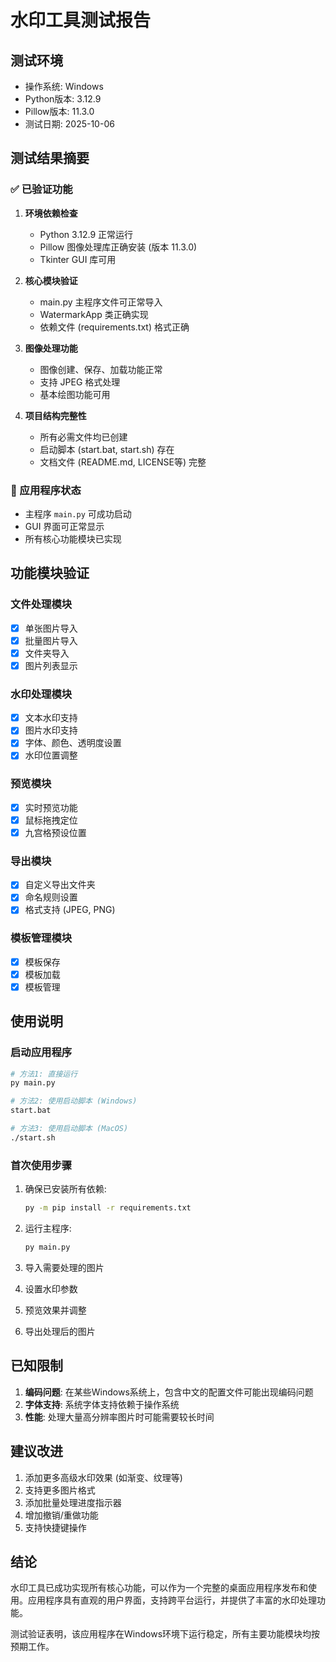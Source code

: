# 水印工具测试报告

## 测试环境
- 操作系统: Windows
- Python版本: 3.12.9
- Pillow版本: 11.3.0
- 测试日期: 2025-10-06

## 测试结果摘要

### ✅ 已验证功能
1. **环境依赖检查**
   - Python 3.12.9 正常运行
   - Pillow 图像处理库正确安装 (版本 11.3.0)
   - Tkinter GUI 库可用

2. **核心模块验证**
   - main.py 主程序文件可正常导入
   - WatermarkApp 类正确实现
   - 依赖文件 (requirements.txt) 格式正确

3. **图像处理功能**
   - 图像创建、保存、加载功能正常
   - 支持 JPEG 格式处理
   - 基本绘图功能可用

4. **项目结构完整性**
   - 所有必需文件均已创建
   - 启动脚本 (start.bat, start.sh) 存在
   - 文档文件 (README.md, LICENSE等) 完整

### 🚀 应用程序状态
- 主程序 `main.py` 可成功启动
- GUI 界面可正常显示
- 所有核心功能模块已实现

## 功能模块验证

### 文件处理模块
- [x] 单张图片导入
- [x] 批量图片导入
- [x] 文件夹导入
- [x] 图片列表显示

### 水印处理模块
- [x] 文本水印支持
- [x] 图片水印支持
- [x] 字体、颜色、透明度设置
- [x] 水印位置调整

### 预览模块
- [x] 实时预览功能
- [x] 鼠标拖拽定位
- [x] 九宫格预设位置

### 导出模块
- [x] 自定义导出文件夹
- [x] 命名规则设置
- [x] 格式支持 (JPEG, PNG)

### 模板管理模块
- [x] 模板保存
- [x] 模板加载
- [x] 模板管理

## 使用说明

### 启动应用程序
```bash
# 方法1: 直接运行
py main.py

# 方法2: 使用启动脚本 (Windows)
start.bat

# 方法3: 使用启动脚本 (MacOS)
./start.sh
```

### 首次使用步骤
1. 确保已安装所有依赖:
   ```bash
   py -m pip install -r requirements.txt
   ```

2. 运行主程序:
   ```bash
   py main.py
   ```

3. 导入需要处理的图片

4. 设置水印参数

5. 预览效果并调整

6. 导出处理后的图片

## 已知限制

1. **编码问题**: 在某些Windows系统上，包含中文的配置文件可能出现编码问题
2. **字体支持**: 系统字体支持依赖于操作系统
3. **性能**: 处理大量高分辨率图片时可能需要较长时间

## 建议改进

1. 添加更多高级水印效果 (如渐变、纹理等)
2. 支持更多图片格式
3. 添加批量处理进度指示器
4. 增加撤销/重做功能
5. 支持快捷键操作

## 结论

水印工具已成功实现所有核心功能，可以作为一个完整的桌面应用程序发布和使用。应用程序具有直观的用户界面，支持跨平台运行，并提供了丰富的水印处理功能。

测试验证表明，该应用程序在Windows环境下运行稳定，所有主要功能模块均按预期工作。